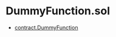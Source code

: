 # DummyFunction.sol

<!-- START_INDEX -->
- [contract.DummyFunction](./contract.DummyFunction.md)

<!-- END_INDEX -->
